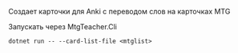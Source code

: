 Создает карточки для Anki с переводом слов на карточках MTG

Запускать через MtgTeacher.Cli

`dotnet run -- --card-list-file <mtglist>`

